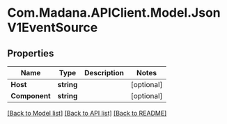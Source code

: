 
# Com.Madana.APIClient.Model.JsonV1EventSource

## Properties

Name | Type | Description | Notes
------------ | ------------- | ------------- | -------------
**Host** | **string** |  | [optional] 
**Component** | **string** |  | [optional] 

[[Back to Model list]](../README.md#documentation-for-models)
[[Back to API list]](../README.md#documentation-for-api-endpoints)
[[Back to README]](../README.md)

